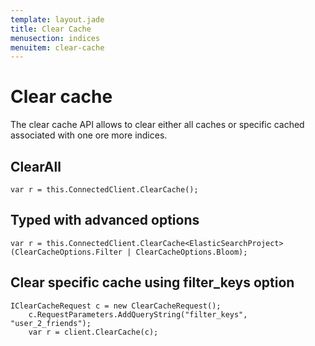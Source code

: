 ```yaml
---
template: layout.jade
title: Clear Cache
menusection: indices
menuitem: clear-cache
---
```



# Clear cache

The clear cache API allows to clear either all caches or specific cached associated with one ore more indices.

## ClearAll

	var r = this.ConnectedClient.ClearCache();


## Typed with advanced options

	var r = this.ConnectedClient.ClearCache<ElasticSearchProject>(ClearCacheOptions.Filter | ClearCacheOptions.Bloom); 
	
	
## Clear specific cache using filter_keys option

	IClearCacheRequest c = new ClearCacheRequest();
        c.RequestParameters.AddQueryString("filter_keys", "user_2_friends");
        var r = client.ClearCache(c);

